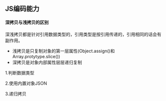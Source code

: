 ## JS编码能力
#### 深拷贝与浅拷贝的区别
深浅拷贝都是针对引用数据类型的，引用类型是按引用传递的，引用相同的话会有副作用。
 - 浅拷贝是只复制对象的第一层属性(Object.assign()和Array.protytype.slice())
 - 深拷贝是对象内部属性层层递归复制

1.判断数据类型
<!-- https://codepen.io/foredawnzzzz/pen/VwedoQO?editors=0012 -->
2.使用内置对象JSON
<!-- https://codepen.io/foredawnzzzz/pen/gOPKVaN?editors=0011 -->
3.递归拷贝